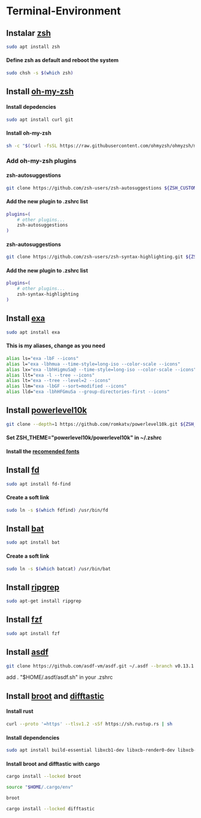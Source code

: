 # Terminal-Environment

## Instalar [zsh](https://github.com/ohmyzsh/ohmyzsh/wiki/Installing-ZSH)
```bash
sudo apt install zsh
```
#### Define zsh as default and reboot the system
```bash
sudo chsh -s $(which zsh)
```

## Install [oh-my-zsh](https://ohmyz.sh/)
#### Install depedencies
```bash
sudo apt install curl git
```

#### Install oh-my-zsh
```bash
sh -c "$(curl -fsSL https://raw.githubusercontent.com/ohmyzsh/ohmyzsh/master/tools/install.sh)"
```
### Add oh-my-zsh plugins
#### zsh-autosuggestions
```bash
git clone https://github.com/zsh-users/zsh-autosuggestions ${ZSH_CUSTOM:-~/.oh-my-zsh/custom}/plugins/zsh-autosuggestions
```

#### Add the new plugin to .zshrc list
```bash
plugins=( 
    # other plugins...
    zsh-autosuggestions
)
```

#### zsh-autosuggestions
```bash
git clone https://github.com/zsh-users/zsh-syntax-highlighting.git ${ZSH_CUSTOM:-~/.oh-my-zsh/custom}/plugins/zsh-syntax-highlighting
```

#### Add the new plugin to .zshrc list
```bash
plugins=( 
    # other plugins...
    zsh-syntax-highlighting
)
```

## Install [exa](https://the.exa.website/)
```bash
sudo apt install exa
```

#### This is my aliases, change as you need
```bash
alias ls="exa -lbF --icons"
alias l="exa -lbhmua --time-style=long-iso --color-scale --icons"
alias lx="exa -lbhHigmuSa@ --time-style=long-iso --color-scale --icons"
alias llt="exa -l --tree --icons"
alias lt="exa --tree --level=2 --icons"
alias llm="exa -lbGF --sort=modified --icons"
alias lld="exa -lbhHFGmuSa --group-directories-first --icons"
```

## Install [powerlevel10k](https://github.com/romkatv/powerlevel10k)
```bash
git clone --depth=1 https://github.com/romkatv/powerlevel10k.git ${ZSH_CUSTOM:-$HOME/.oh-my-zsh/custom}/themes/powerlevel10k
```

#### Set ZSH_THEME="powerlevel10k/powerlevel10k" in ~/.zshrc

#### Install the [recomended fonts](https://github.com/romkatv/powerlevel10k?tab=readme-ov-file#meslo-nerd-font-patched-for-powerlevel10k)

## Install [fd](https://github.com/sharkdp/fd)
```bash
sudo apt install fd-find
```

#### Create a soft link
```bash
sudo ln -s $(which fdfind) /usr/bin/fd
```

## Install [bat](https://github.com/sharkdp/bat)
```bash
sudo apt install bat
```

#### Create a soft link
```bash
sudo ln -s $(which batcat) /usr/bin/bat
```

## Install [ripgrep](https://github.com/BurntSushi/ripgrep)
```bash
sudo apt-get install ripgrep
```


## Install [fzf](https://github.com/junegunn/fzf)
```bash
sudo apt install fzf
```

## Install [asdf](https://asdf-vm.com/)
```bash
git clone https://github.com/asdf-vm/asdf.git ~/.asdf --branch v0.13.1
```

add . "$HOME/.asdf/asdf.sh" in your .zshrc

## Install [broot](https://github.com/Canop/broot) and [difftastic](https://github.com/Wilfred/difftastic)
#### Install rust
```bash
curl --proto '=https' --tlsv1.2 -sSf https://sh.rustup.rs | sh
```

#### Install dependencies
```bash
sudo apt install build-essential libxcb1-dev libxcb-render0-dev libxcb-shape0-dev libxcb-xfixes0-dev -y
```

#### Install broot and difftastic with cargo
```bash
cargo install --locked broot

source "$HOME/.cargo/env"

broot

cargo install --locked difftastic
```
